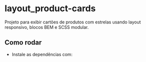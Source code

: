 # layout_product-cards

Projeto para exibir cartões de produtos com estrelas usando layout responsivo, blocos BEM e SCSS modular.

## Como rodar

- Instale as dependências com:
